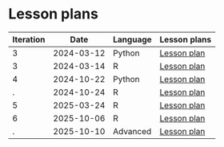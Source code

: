 # Lesson plans

Iteration|Date      |Language|Lesson plans
---------|----------|--------|--------------------------------
3        |2024-03-12|Python  |[Lesson plan](20240312_richel/README.md)
3        |2024-03-14|R       |[Lesson plan](20240314_richel/README.md)
4        |2024-10-22|Python  |[Lesson plan](20241022_richel/README.md)
.        |2024-10-24|R       |[Lesson plan](20241024_richel/README.md)
5        |2025-03-24|R       |[Lesson plan](20250324_richel/README.md)
6        |2025-10-06|R       |[Lesson plan](20251006_richel/README.md)
.        |2025-10-10|Advanced|[Lesson plan](20251010_richel/README.md)
